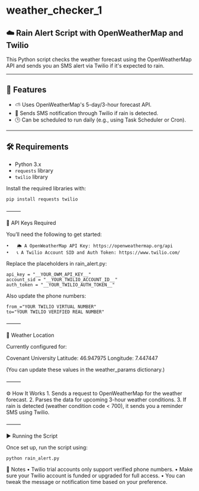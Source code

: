 # weather_checker_1
## ☁️ Rain Alert Script with OpenWeatherMap and Twilio

This Python script checks the weather forecast using the OpenWeatherMap API and sends you an SMS alert via Twilio if it's expected to rain.

---

## 📌 Features
- ⛅ Uses OpenWeatherMap's 5-day/3-hour forecast API.
- 📲 Sends SMS notification through Twilio if rain is detected.
- 🕒 Can be scheduled to run daily (e.g., using Task Scheduler or Cron).

---

## 🛠 Requirements

- Python 3.x
- `requests` library
- `twilio` library

Install the required libraries with:

```bash
pip install requests twilio
```

⸻

🔐 API Keys Required

You’ll need the following to get started:

	•	🌦 A OpenWeatherMap API Key: https://openweathermap.org/api
	•	📞 A Twilio Account SID and Auth Token: https://www.twilio.com/
 
Replace the placeholders in rain_alert.py:

```
api_key = "__YOUR_OWM_API_KEY__"
account_sid = "__YOUR_TWILIO_ACCOUNT_ID__"
auth_token = "__YOUR_TWILIO_AUTH_TOKEN__"
```
Also update the phone numbers:
```
from_="YOUR TWILIO VIRTUAL NUMBER"
to="YOUR TWILIO VERIFIED REAL NUMBER"
```

⸻

📍 Weather Location

Currently configured for:

Covenant University
Latitude: 46.947975
Longitude: 7.447447

(You can update these values in the weather_params dictionary.)

⸻

⚙️ How It Works
	1.	Sends a request to OpenWeatherMap for the weather forecast.
	2.	Parses the data for upcoming 3-hour weather conditions.
	3.	If rain is detected (weather condition code < 700), it sends you a reminder SMS using Twilio.

⸻

▶️ Running the Script

Once set up, run the script using:
```
python rain_alert.py
```

📝 Notes
	•	Twilio trial accounts only support verified phone numbers.
	•	Make sure your Twilio account is funded or upgraded for full access.
	•	You can tweak the message or notification time based on your preference.
